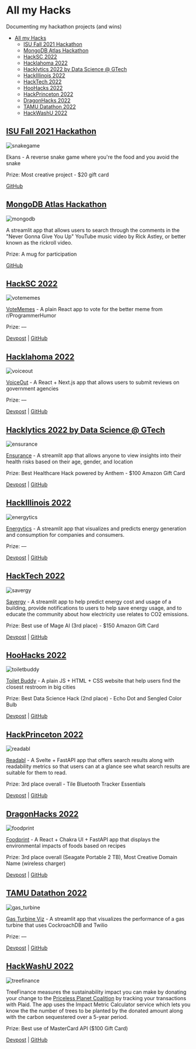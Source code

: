 # All my Hacks

Documenting my hackathon projects (and wins)

- [All my Hacks](#all-my-hacks)
  - [ISU Fall 2021 Hackathon](#isu-fall-2021-hackathon)
  - [MongoDB Atlas Hackathon](#mongodb-atlas-hackathon)
  - [HackSC 2022](#hacksc-2022)
  - [Hacklahoma 2022](#hacklahoma-2022)
  - [Hacklytics 2022 by Data Science @ GTech](#hacklytics-2022-by-data-science--gtech)
  - [HackIllinois 2022](#hackillinois-2022)
  - [HackTech 2022](#hacktech-2022)
  - [HooHacks 2022](#hoohacks-2022)
  - [HackPrinceton 2022](#hackprinceton-2022)
  - [DragonHacks 2022](#dragonhacks-2022)
  - [TAMU Datathon 2022](#tamu-datathon-2022)
  - [HackWashU 2022](#hackwashu-2022)

## [ISU Fall 2021 Hackathon](https://tinyurl.com/ycfu6f8o)

![snakegame](media/snakegame.png)

Ekans - A reverse snake game where you're the food and you avoid the snake

Prize: Most creative project - $20 gift card

[GitHub](https://github.com/benthecoder/ReverseSnakeGame)

## [MongoDB Atlas Hackathon](https://dev.to/devteam/announcing-the-mongodb-atlas-hackathon-on-dev-4b6m)

![mongodb](media/mongodb.png)

A streamlit app that allows users to search through the comments in the "Never Gonna Give You Up" YouTube music video by Rick Astley, or better known as the rickroll video.

Prize: A mug for participation

[GitHub](https://github.com/benthecoder/yt-comments-mongodb-search)

## [HackSC 2022](https://www.hacksc.com/)

![votememes](media/votememes.png)

[VoteMemes](https://vote-memes.vercel.app/) - A plain React app to vote for the better meme from r/ProgrammerHumor

Prize: ––

[Devpost](https://devpost.com/software/recycleme-58fo3q) | [GitHub](https://github.com/benthecoder/VoteMemes)

## [Hacklahoma 2022](https://2022.hacklahoma.org/)

![voiceout](media/voiceout.png)

[VoiceOut](https://voiceout.space/) - A React + Next.js app that allows users to submit reviews on government agencies

Prize: ––

[Devpost](https://devpost.com/software/voice-out) | [GitHub](https://github.com/weichunnn/voice-out)

## [Hacklytics 2022 by Data Science @ GTech](https://hacklytics.io/)

![ensurance](media/ensurance.png)

[Ensurance](https://share.streamlit.io/benthecoder/hacklytics2022/main/app.py) - A streamlit app that allows anyone to view insights into their health risks based on their age, gender, and location

Prize: Best Healthcare Hack powered by Anthem - $100 Amazon Gift Card

[Devpost](https://devpost.com/software/tbd-pc9f4d) | [GitHub](https://github.com/benthecoder/Ensurance)

## [HackIllinois 2022](https://www.hackillinois.org/)

![energytics](media/energytics.png)

[Energytics](https://share.streamlit.io/benthecoder/energytics/main/app.py) - A streamlit app that visualizes and predicts energy generation and consumption for companies and consumers.

Prize: ––

[Devpost](https://devpost.com/software/energytics) | [GitHub](https://github.com/benthecoder/Energytics)

## [HackTech 2022](https://hacktech.app/)

![savergy](media/savergy.png)

[Savergy](https://share.streamlit.io/benthecoder/savergy/main/app.py) - A streamlit app to help predict energy cost and usage of a building, provide notifications to users to help save energy usage, and to educate the community about how electricity use relates to CO2 emissions.

Prize: Best use of Mage AI (3rd place) - $150 Amazon Gift Card

[Devpost](https://devpost.com/software/savergy) | [GitHub](https://github.com/benthecoder/savergy)

## [HooHacks 2022](https://www.hoohacks.io/)

![toiletbuddy](media/toiletbuddy.png)

[Toilet Buddy](https://public-washroom-f51ff.web.app/) - A plain JS + HTML + CSS website that help users find the closest restroom in big cities

Prize: Best Data Science Hack (2nd place) - Echo Dot and Sengled Color Bulb

[Devpost](https://devpost.com/software/toilet-buddy) | [GitHub](https://github.com/cinnyb2/Toliet-Buddy)

## [HackPrinceton 2022](https://www.hackprinceton.com/)

![readabl](media/readabl.png)

[Readabl](https://readto.beabetterhuman.tech/) - A Svelte + FastAPI app that offers search results along with readability metrics so that users can at a glance see what search results are suitable for them to read.

Prize: 3rd place overall - Tile Bluetooth Tracker Essentials

[Devpost](https://devpost.com/software/searchly-9pn6go) | [GitHub](https://github.com/weichunnn/reader)

## [DragonHacks 2022](https://dragonhacks.live/)

![foodprint](media/foodprint.png)

[Foodprint](https://eatyourwayoutofclimatechange.tech/) - A React + Chakra UI + FastAPI app that displays the environmental impacts of foods based on recipes

Prize: 3rd place overall (Seagate Portable 2 TB), Most Creative Domain Name (wireless charger)

[Devpost](https://devpost.com/software/foodprint-fun) | [GitHub](https://github.com/benthecoder/foodprint)

## [TAMU Datathon 2022](https://tamudatathon.com/)

![gas_turbine](media/gas_turbine.png)

[Gas Turbine Viz](https://benthecoder-gas-turbine-viz-main-page-awsw6p.streamlitapp.com/) - A streamlit app that visualizes the performance of a gas turbine that uses CockroachDB and Twilio

Prize: ––

[Devpost](https://devpost.com/software/tbd-y5nl8h) | [GitHub](https://github.com/benthecoder/gas_turbine_viz)

## [HackWashU 2022](https://hackwashu.com/)

![treefinance](media/treefinance.png)

TreeFinance measures the sustainability impact you can make by donating your change to the [Priceless Planet Coalition](https://www.mastercard.us/en-us/vision/corp-responsibility/priceless-planet.html) by tracking your transactions with Plaid. The app uses the Impact Metric Calculator service which lets you know the the number of trees to be planted by the donated amount along with the carbon sequestered over a 5-year period.

Prize: Best use of MasterCard API ($100 Gift Card)

[Devpost](https://devpost.com/software/treefinance) | [GitHub](https://github.com/benthecoder/TreeFinance)
